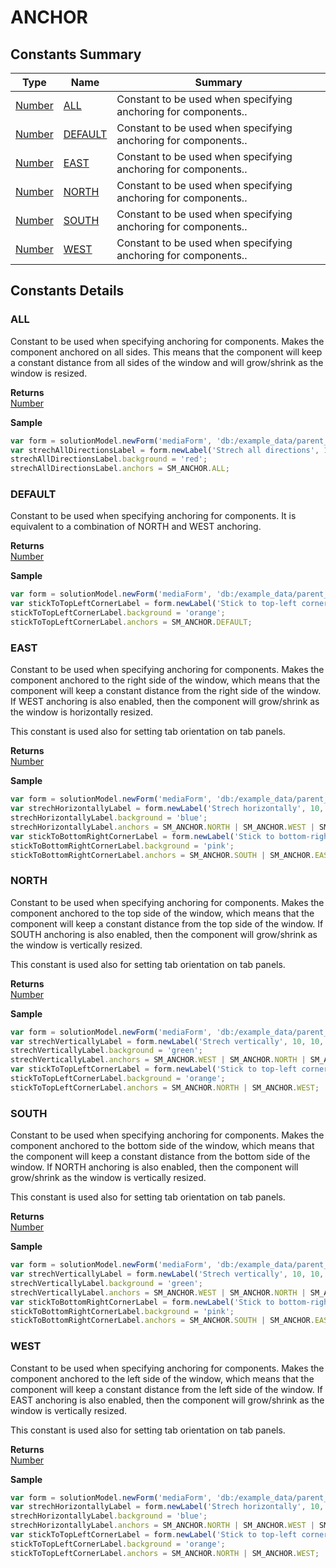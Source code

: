 #  ANCHOR


## Constants Summary

| Type                                                  | Name                                          | Summary                                                          |
| ----------------------------------------------------- | --------------------------------------------- | ---------------------------------------------------------------- |
| [Number](../JSLib/Number.md) | [ALL](ANCHOR.md#ALL)                   | Constant to be used when specifying anchoring for components..                                    |
| [Number](../JSLib/Number.md) | [DEFAULT](ANCHOR.md#DEFAULT)                   | Constant to be used when specifying anchoring for components..                                    |
| [Number](../JSLib/Number.md) | [EAST](ANCHOR.md#EAST)                   | Constant to be used when specifying anchoring for components..                                    |
| [Number](../JSLib/Number.md) | [NORTH](ANCHOR.md#NORTH)                   | Constant to be used when specifying anchoring for components..                                    |
| [Number](../JSLib/Number.md) | [SOUTH](ANCHOR.md#SOUTH)                   | Constant to be used when specifying anchoring for components..                                    |
| [Number](../JSLib/Number.md) | [WEST](ANCHOR.md#WEST)                   | Constant to be used when specifying anchoring for components..                                    |

## Constants Details

### ALL

Constant to be used when specifying anchoring for components.
Makes the component anchored on all sides. This means that
the component will keep a constant distance from all sides
of the window and will grow/shrink as the window is resized.

**Returns**\
[Number](../JSLib/Number.md) 


**Sample**

```javascript
var form = solutionModel.newForm('mediaForm', 'db:/example_data/parent_table', null, false, 400, 300);
var strechAllDirectionsLabel = form.newLabel('Strech all directions', 10, 10, 380, 280);
strechAllDirectionsLabel.background = 'red';
strechAllDirectionsLabel.anchors = SM_ANCHOR.ALL;
```
### DEFAULT

Constant to be used when specifying anchoring for components.
It is equivalent to a combination of NORTH and WEST anchoring.

**Returns**\
[Number](../JSLib/Number.md) 


**Sample**

```javascript
var form = solutionModel.newForm('mediaForm', 'db:/example_data/parent_table', null, false, 400, 300);
var stickToTopLeftCornerLabel = form.newLabel('Stick to top-left corner', 10, 10, 200, 100);
stickToTopLeftCornerLabel.background = 'orange';
stickToTopLeftCornerLabel.anchors = SM_ANCHOR.DEFAULT;
```
### EAST

Constant to be used when specifying anchoring for components.
Makes the component anchored to the right side of the window,
which means that the component will keep a constant distance
from the right side of the window. If WEST anchoring is also 
enabled, then the component will grow/shrink as the window 
is horizontally resized.

This constant is used also for setting tab orientation on tab panels.

**Returns**\
[Number](../JSLib/Number.md) 


**Sample**

```javascript
var form = solutionModel.newForm('mediaForm', 'db:/example_data/parent_table', null, false, 400, 300);
var strechHorizontallyLabel = form.newLabel('Strech horizontally', 10, 10, 380, 140);
strechHorizontallyLabel.background = 'blue';
strechHorizontallyLabel.anchors = SM_ANCHOR.NORTH | SM_ANCHOR.WEST | SM_ANCHOR.EAST;
var stickToBottomRightCornerLabel = form.newLabel('Stick to bottom-right corner', 190, 190, 200, 100);
stickToBottomRightCornerLabel.background = 'pink';
stickToBottomRightCornerLabel.anchors = SM_ANCHOR.SOUTH | SM_ANCHOR.EAST;
```
### NORTH

Constant to be used when specifying anchoring for components.
Makes the component anchored to the top side of the window,
which means that the component will keep a constant distance
from the top side of the window. If SOUTH anchoring is also 
enabled, then the component will grow/shrink as the window 
is vertically resized.

This constant is used also for setting tab orientation on tab panels.

**Returns**\
[Number](../JSLib/Number.md) 


**Sample**

```javascript
var form = solutionModel.newForm('mediaForm', 'db:/example_data/parent_table', null, false, 400, 300);
var strechVerticallyLabel = form.newLabel('Strech vertically', 10, 10, 190, 280);
strechVerticallyLabel.background = 'green';
strechVerticallyLabel.anchors = SM_ANCHOR.WEST | SM_ANCHOR.NORTH | SM_ANCHOR.SOUTH;
var stickToTopLeftCornerLabel = form.newLabel('Stick to top-left corner', 10, 10, 200, 100);
stickToTopLeftCornerLabel.background = 'orange';
stickToTopLeftCornerLabel.anchors = SM_ANCHOR.NORTH | SM_ANCHOR.WEST;
```
### SOUTH

Constant to be used when specifying anchoring for components.
Makes the component anchored to the bottom side of the window,
which means that the component will keep a constant distance
from the bottom side of the window. If NORTH anchoring is also 
enabled, then the component will grow/shrink as the window 
is vertically resized.

This constant is used also for setting tab orientation on tab panels.

**Returns**\
[Number](../JSLib/Number.md) 


**Sample**

```javascript
var form = solutionModel.newForm('mediaForm', 'db:/example_data/parent_table', null, false, 400, 300);
var strechVerticallyLabel = form.newLabel('Strech vertically', 10, 10, 190, 280);
strechVerticallyLabel.background = 'green';
strechVerticallyLabel.anchors = SM_ANCHOR.WEST | SM_ANCHOR.NORTH | SM_ANCHOR.SOUTH;
var stickToBottomRightCornerLabel = form.newLabel('Stick to bottom-right corner', 190, 190, 200, 100);
stickToBottomRightCornerLabel.background = 'pink';
stickToBottomRightCornerLabel.anchors = SM_ANCHOR.SOUTH | SM_ANCHOR.EAST;
```
### WEST

Constant to be used when specifying anchoring for components.
Makes the component anchored to the left side of the window,
which means that the component will keep a constant distance
from the left side of the window. If EAST anchoring is also 
enabled, then the component will grow/shrink as the window 
is vertically resized.

This constant is used also for setting tab orientation on tab panels.

**Returns**\
[Number](../JSLib/Number.md) 


**Sample**

```javascript
var form = solutionModel.newForm('mediaForm', 'db:/example_data/parent_table', null, false, 400, 300);
var strechHorizontallyLabel = form.newLabel('Strech horizontally', 10, 10, 380, 140);
strechHorizontallyLabel.background = 'blue';
strechHorizontallyLabel.anchors = SM_ANCHOR.NORTH | SM_ANCHOR.WEST | SM_ANCHOR.EAST;
var stickToTopLeftCornerLabel = form.newLabel('Stick to top-left corner', 10, 10, 200, 100);
stickToTopLeftCornerLabel.background = 'orange';
stickToTopLeftCornerLabel.anchors = SM_ANCHOR.NORTH | SM_ANCHOR.WEST;
```

